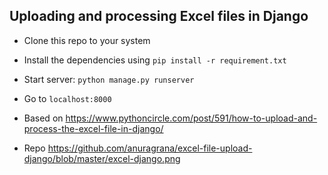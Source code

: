 ## Uploading and processing Excel files in Django

- Clone this repo to your system

- Install the dependencies using `pip install -r requirement.txt`

- Start server: `python manage.py runserver`

- Go to `localhost:8000` 

- Based on
    https://www.pythoncircle.com/post/591/how-to-upload-and-process-the-excel-file-in-django/
- Repo
    https://github.com/anuragrana/excel-file-upload-django/blob/master/excel-django.png
